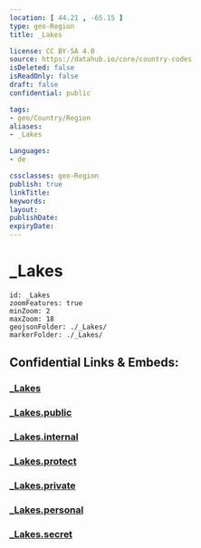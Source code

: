 ```yaml
---
location: [ 44.21 , -65.15 ] 
type: geo-Region
title: _Lakes

license: CC BY-SA 4.0
source: https://datahub.io/core/country-codes
isDeleted: false
isReadOnly: false
draft: false
confidential: public

tags:
- geo/Country/Region
aliases:
- _Lakes

Languages:
- de

cssclasses: geo-Region
publish: true
linkTitle: 
keywords: 
layout: 
publishDate: 
expiryDate: 
---
```


# _Lakes

```leaflet
id: _Lakes
zoomFeatures: true 
minZoom: 2 
maxZoom: 18
geojsonFolder: ./_Lakes/
markerFolder: ./_Lakes/
```


## Confidential Links & Embeds: 

### [_Lakes](/_Standards/Earth/Continent/America~North/Canada/provinces~Canada/Nova_Scotia/_Lakes.md) 

### [_Lakes.public](/_public/Earth/Continent/America~North/Canada/provinces~Canada/Nova_Scotia/_Lakes.public.md) 

### [_Lakes.internal](/_internal/Earth/Continent/America~North/Canada/provinces~Canada/Nova_Scotia/_Lakes.internal.md) 

### [_Lakes.protect](/_protect/Earth/Continent/America~North/Canada/provinces~Canada/Nova_Scotia/_Lakes.protect.md) 

### [_Lakes.private](/_private/Earth/Continent/America~North/Canada/provinces~Canada/Nova_Scotia/_Lakes.private.md) 

### [_Lakes.personal](/_personal/Earth/Continent/America~North/Canada/provinces~Canada/Nova_Scotia/_Lakes.personal.md) 

### [_Lakes.secret](/_secret/Earth/Continent/America~North/Canada/provinces~Canada/Nova_Scotia/_Lakes.secret.md)

